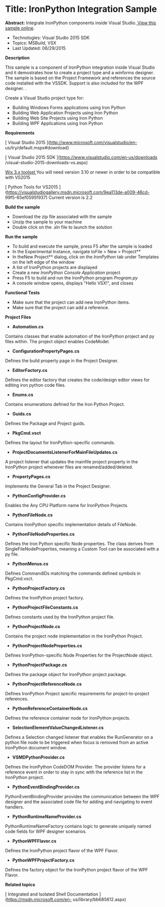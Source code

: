 # Title: IronPython Integration Sample
**Abstract:** Integrate IronPython components inside Visual Studio.[ View this sample online](https://github.com/Microsoft/VSSDK-Extensibility-Samples).

* Technologies: Visual Studio 2015 SDK
* Topics: MSBuild, VSX
* Last Updated: 06/29/2015


**Description**

This sample is a component of IronPython integration inside Visual Studio and
it demostrates how to create a project type and a winforms designer. The
sample is based on the Project Framework and references the source code
installed with the VSSDK. Support is also included for the WPF designer. .

Create a Visual Studio project type for:

  * Building Windows Forms applications using Iron Python 
  * Building Web Application Projects using Iron Python 
  * Building Web Site Projects using Iron Python 
  * Building WPF Applications using Iron Python 



**Requirements**

[ Visual Studio 2015 ](http://www.microsoft.com/visualstudio/en-
us/try/default.mspx#download)

[ Visual Studio 2015 SDK ](https://www.visualstudio.com/en-us/downloads
/visual-studio-2015-downloads-vs.aspx)

[ Wix 3.x toolset ](http://wixtoolset.org/) You will need version 3.10 or
newer in order to be compatible with VS2015

[ Python Tools for VS2015
](https://visualstudiogallery.msdn.microsoft.com/9ea113de-a009-46cd-
99f5-65ef0595f937) Current version is 2.2



**Build the sample**

  * Download the zip file associated with the sample 
  * Unzip the sample to your machine 
  * Double click on the .sln file to launch the solution 



**Run the sample**

  * To build and execute the sample, press F5 after the sample is loaded 
  * In the Experimental Instance, navigate toFile &gt; New &gt; Project**
  * In theNew Project** dialog, click on the _IronPython_ tab under Templates on the left edge of the window
  * A list of IronPython projects are displayed
  * Create a new _IronPython Console Application_ project
  * Press F5 to build and run the IronPython program _Program.py_
  * A console window opens, displays "Hello VSX!", and closes



**Functional Tests**

  * Make sure that the project can add new IronPython items. 
  * Make sure that the project can add a reference. 



**Project Files**

* **Automation.cs**

Contains classes that enable automation of the IronPython project and py files
within. The project object enables CodeModel.

* **ConfigurationPropertyPages.cs**

Defines the build property page in the Project Designer.

* **EditorFactory.cs**

Defines the editor factory that creates the code/design editor views for
editing iron python code files.

* **Enums.cs**

Contains enumerations defined for the Iron Python Project.

* **Guids.cs**

Defines the Package and Project guids.

* **PkgCmd.vsct**

Defines the layout for IronPython-specific commands.

* **ProjectDocumentsListenerForMainFileUpdates.cs**

A project listener that updates the mainfile project property in the
IronPython project whenever files are renamed/added/deleted.

* **PropertyPages.cs**

Implements the General Tab in the Project Designer.

* **PythonConfigProvider.cs**

Enables the Any CPU Platform name for IronPython Projects.

* **PythonFileNode.cs**

Contains IronPython specific implementation details of FileNode.

* **PythonFileNodeProperties.cs**

Defines the Iron Python specific Node properties. The class derives from
SingleFileNodeProperties, meaning a Custom Tool can be associated with a py
file.

* **PythonMenus.cs**

Defines CommandIDs matching the commands defined symbols in PkgCmd.vsct.

* **PythonProjectFactory.cs**

Defines the IronPython project factory.

* **PythonProjectFileConstants.cs**

Defines constants used by the IronPython project file.

* **PythonProjectNode.cs**

Contains the project node implementation in the IronPython Project.

* **PythonProjectNodeProperties.cs**

Defines IronPython-specific Node Properties for the ProjectNode object.

* **PythonProjectPackage.cs**

Defines the package object for IronPython project package.

* **PythonProjectReferenceNode.cs**

Defines IronPython Project specific requirements for project-to-project
references.

* **PythonReferenceContainerNode.cs**

Defines the reference container node for IronPython projects.

* **SelectionElementValueChangedListener.cs**

Defines a Selection changed listener that enables the RunGenerator on a python
file node to be triggered when focus is removed from an active IronPython
document window.

* **VSMDPythonProvider.cs**

Defines the IronPython CodeDOM Provider. The provider listens for a reference
event in order to stay in sync with the reference list in the IronPython
project.

* **PythonEventBindingProvider.cs**

PythonEventBindingProvider provides the communication between the WPF designer
and the associated code file for adding and navigating to event handlers.

* **PythonRuntimeNameProvider.cs**

PythonRuntimeNameFactory contains logic to generate uniquely named code fields
for WPF designer scenarios.

* **PythonWPFFlavor.cs**

Defines the IronPython project flavor of the WPF Flavor.

* **PythonWPFProjectFactory.cs**

Defines the factory object for the IronPython project flavor of the WPF
Flavor.



**Related topics**

[ Integrated and Isolated Shell Documentation ](https://msdn.microsoft.com/en-
us/library/bb685612.aspx)



